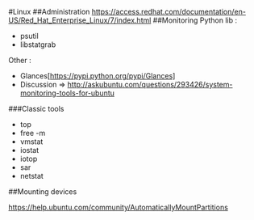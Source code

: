 #Linux
##Administration
https://access.redhat.com/documentation/en-US/Red_Hat_Enterprise_Linux/7/index.html
##Monitoring 
Python lib :
* psutil
* libstatgrab 

Other :
* Glances[https://pypi.python.org/pypi/Glances]
* Discussion => http://askubuntu.com/questions/293426/system-monitoring-tools-for-ubuntu

###Classic tools
* top
* free -m
* vmstat
* iostat 
* iotop
* sar
* netstat 

##Mounting devices

https://help.ubuntu.com/community/AutomaticallyMountPartitions
